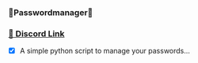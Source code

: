 ### 🎲Passwordmanager🎲 
### [🔗 Discord Link](https://discord.gg/pV8VHDDKmJ)

- [x] A simple python script to manage your passwords...
